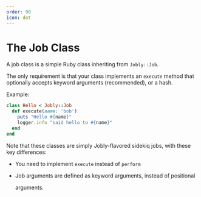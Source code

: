 ```yaml
---
order: 90
icon: dot
---
```


# The Job Class

A job class is a simple Ruby class inheriting from `Jobly::Job`.

The only requirement is that your class implements an `execute` method that
optionally accepts keyword arguments (recommended), or a hash.

Example:

```ruby
class Hello < Jobly::Job
  def execute(name: 'bob')
    puts "Hello #{name}"
    logger.info "said hello to #{name}"
  end
end
```

Note that these classes are simply Jobly-flavored sidekiq jobs, with these
key differences:

* You need to implement `execute` instead of `perform`
* Job arguments are defined as keyword arguments, instead of positional 

  arguments.

